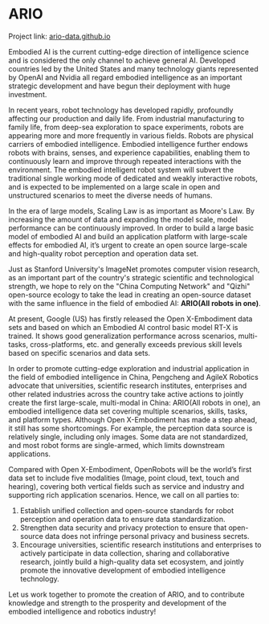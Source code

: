 # ARIO
Project link: [ario-data.github.io](http://ario-data.github.io)

Embodied AI is the current cutting-edge direction of intelligence science and is considered the only channel to achieve general AI. Developed countries led by the United States and many technology giants represented by OpenAI and Nvidia all regard embodied intelligence as an important strategic development and have begun their deployment with huge investment.

In recent years, robot technology has developed rapidly, profoundly affecting our production and daily life. From industrial manufacturing to family life, from deep-sea exploration to space experiments, robots are appearing more and more frequently in various fields. Robots are physical carriers of embodied intelligence. Embodied intelligence further endows robots with brains, senses, and experience capabilities, enabling them to continuously learn and improve through repeated interactions with the environment. The embodied intelligent robot system will subvert the traditional single working mode of dedicated and weakly interactive robots, and is expected to be implemented on a large scale in open and unstructured scenarios to meet the diverse needs of humans.

In the era of large models, Scaling Law is as important as Moore's Law. By increasing the amount of data and expanding the model scale, model performance can be continuously improved. In order to build a large basic model of embodied AI and build an application platform with large-scale effects for embodied AI, it’s urgent to create an open source large-scale and high-quality robot perception and operation data set.

Just as Stanford University's ImageNet promotes computer vision research, as an important part of the country's strategic scientific and technological strength, we hope to rely on the "China Computing Network" and "Qizhi" open-source ecology to take the lead in creating an open-source dataset with the same influence in the field of embodied AI: **ARIO(All robots in one)**.

At present, Google (US) has firstly released the Open X-Embodiment data sets and based on which an Embodied AI control basic model RT-X is trained. It shows good generalization performance across scenarios, multi-tasks, cross-platforms, etc. and generally exceeds previous skill levels based on specific scenarios and data sets.

In order to promote cutting-edge exploration and industrial application in the field of embodied intelligence in China, Pengcheng and AgileX Robotics advocate that universities, scientific research institutes, enterprises and other related industries across the country take active actions to jointly create the first large-scale, multi-modal in China: ARIO(All robots in one), an embodied intelligence data set covering multiple scenarios, skills, tasks, and platform types. Although Open X-Embodiment has made a step ahead, it still has some shortcomings. For example, the perception data source is relatively single, including only images. Some data are not standardized, and most robot forms are single-armed, which limits downstream applications.

Compared with Open X-Embodiment, OpenRobots will be the world’s first data set to include five modalities (Image, point cloud, text, touch and hearing), covering both vertical fields such as service and industry and supporting rich application scenarios. Hence, we call on all parties to:
1. Establish unified collection and open-source standards for robot perception and operation data to ensure data standardization.
2. Strengthen data security and privacy protection to ensure that open-source data does not infringe personal privacy and business secrets.
3. Encourage universities, scientific research institutions and enterprises to actively participate in data collection, sharing and collaborative research, jointly build a high-quality data set ecosystem, and jointly promote the innovative development of embodied intelligence technology.

Let us work together to promote the creation of ARIO, and to contribute knowledge and strength to the prosperity and development of the embodied intelligence and robotics industry!
